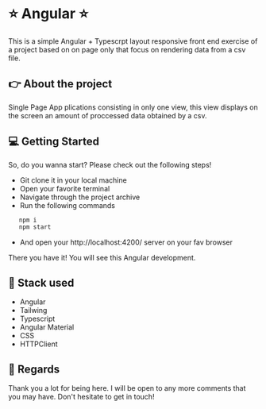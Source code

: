 # ⭐ Angular ⭐

This is a simple Angular + Typescrpt layout responsive front end exercise of a project based on on page only that focus on rendering data from a csv file. 

## 👉 About the project

Single Page App plications consisting in only one view, this view displays on the screen an amount of proccessed data obtained by a csv.

## 💻 Getting Started

So, do you wanna start? Please check out the following steps!

- Git clone it in your local machine
- Open your favorite terminal
- Navigate through the project archive
- Run the following commands

```js
   npm i
   npm start
```
- And open your http://localhost:4200/ server on your fav browser

There you have it! You will see this Angular development.

## 👀 Stack used
- Angular
- Tailwing
- Typescript
- Angular Material
- CSS
- HTTPClient

## 👋 Regards

Thank you a lot for being here. I will be open to any more comments that you may have. Don't hesitate to get in touch!